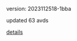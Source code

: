 version: 2023112518-1bba

updated 63 avds

[details](https://github.com/0x74f917491bfa7ebfa379/ali_avd_db/blob/master/change_log/2023/11/25/18/1bba.txt)